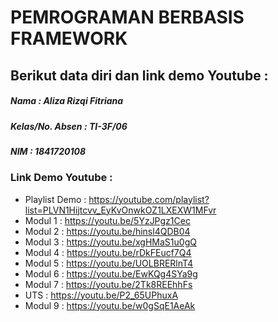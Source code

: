 # PEMROGRAMAN BERBASIS FRAMEWORK
## Berikut data diri dan link demo Youtube :
##### Nama : Aliza Rizqi Fitriana
##### Kelas/No. Absen : TI-3F/06
##### NIM : 1841720108

### Link Demo Youtube :
* Playlist Demo : https://youtube.com/playlist?list=PLVN1Hijtcvv_EyKvOnwkOZ1LXEXW1MFvr
* Modul 1 : https://youtu.be/5YzJPgz1Cec
* Modul 2 : https://youtu.be/hinsl4QDB04
* Modul 3 : https://youtu.be/xgHMaS1u0gQ
* Modul 4 : https://youtu.be/rDkFEucf7Q4
* Modul 5 : https://youtu.be/UOLBRERlnT4
* Modul 6 : https://youtu.be/EwKQg4SYa9g
* Modul 7 : https://youtu.be/2Tk8REEhhFs
* UTS : https://youtu.be/P2_65UPhuxA
* Modul 9 : https://youtu.be/w0gSqE1AeAk
